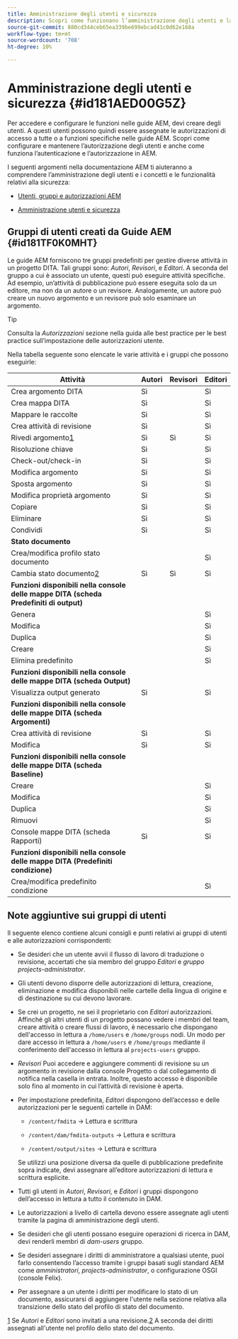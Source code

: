 ```yaml
---
title: Amministrazione degli utenti e sicurezza
description: Scopri come funzionano l’amministrazione degli utenti e la sicurezza
source-git-commit: 880cd344ceb65ea339be699ebcad41c0d62e168a
workflow-type: tm+mt
source-wordcount: '708'
ht-degree: 10%

---
```


# Amministrazione degli utenti e sicurezza {#id181AED00G5Z}

Per accedere e configurare le funzioni nelle guide AEM, devi creare degli utenti. A questi utenti possono quindi essere assegnate le autorizzazioni di accesso a tutte o a funzioni specifiche nelle guide AEM. Scopri come configurare e mantenere l’autorizzazione degli utenti e anche come funziona l’autenticazione e l’autorizzazione in AEM.

I seguenti argomenti nella documentazione AEM ti aiuteranno a comprendere l’amministrazione degli utenti e i concetti e le funzionalità relativi alla sicurezza:

- [Utenti, gruppi e autorizzazioni AEM](https://experienceleague.adobe.com/docs/experience-manager-learn/cloud-service/accessing/aem-users-groups-and-permissions.html)

- [Amministrazione utenti e sicurezza](https://experienceleague.adobe.com/docs/experience-manager-65/administering/security/security.html)


## Gruppi di utenti creati da Guide AEM {#id181TF0K0MHT}

Le guide AEM forniscono tre gruppi predefiniti per gestire diverse attività in un progetto DITA. Tali gruppi sono: *Autori*, *Revisori*, e *Editori*. A seconda del gruppo a cui è associato un utente, questi può eseguire attività specifiche. Ad esempio, un’attività di pubblicazione può essere eseguita solo da un editore, ma non da un autore o un revisore. Analogamente, un autore può creare un nuovo argomento e un revisore può solo esaminare un argomento.

>[!TIP]
>
> Consulta la *Autorizzazioni* sezione nella guida alle best practice per le best practice sull’impostazione delle autorizzazioni utente.

Nella tabella seguente sono elencate le varie attività e i gruppi che possono eseguirle:

| Attività | Autori | Revisori | Editori |
|----|-------|---------|----------|
| Crea argomento DITA | Sì |   | Sì |
| Crea mappa DITA | Sì |   | Sì |
| Mappare le raccolte | Sì |   | Sì |
| Crea attività di revisione | Sì |   | Sì |
| Rivedi argomento[1](#fntarg_1) | Sì | Sì | Sì |
| Risoluzione chiave | Sì |   | Sì |
| Check-out/check-in | Sì |   | Sì |
| Modifica argomento | Sì |   | Sì |
| Sposta argomento | Sì |   | Sì |
| Modifica proprietà argomento | Sì |   | Sì |
| Copiare | Sì |   | Sì |
| Eliminare | Sì |   | Sì |
| Condividi | Sì |   | Sì |
| **Stato documento** |
| Crea/modifica profilo stato documento |   |   | Sì |
| Cambia stato documento[2](#fntarg_2) | Sì | Sì | Sì |
| **Funzioni disponibili nella console delle mappe DITA \(scheda Predefiniti di output\)** |
| Genera |   |   | Sì |
| Modifica |   |   | Sì |
| Duplica |   |   | Sì |
| Creare |   |   | Sì |
| Elimina predefinito |   |   | Sì |
| **Funzioni disponibili nella console delle mappe DITA \(scheda Output\)** |
| Visualizza output generato | Sì |   | Sì |
| **Funzioni disponibili nella console delle mappe DITA \(scheda Argomenti\)** |
| Crea attività di revisione | Sì |   | Sì |
| Modifica | Sì |   | Sì |
| **Funzioni disponibili nella console delle mappe DITA \(scheda Baseline\)** |
| Creare |   |   | Sì |
| Modifica |   |   | Sì |
| Duplica |   |   | Sì |
| Rimuovi |   |   | Sì |
| Console mappe DITA \(scheda Rapporti\) | Sì |   | Sì |
| **Funzioni disponibili nella console delle mappe DITA \(Predefiniti condizione\)** |
| Crea/modifica predefinito condizione |   |   | Sì |

## Note aggiuntive sui gruppi di utenti

Il seguente elenco contiene alcuni consigli e punti relativi ai gruppi di utenti e alle autorizzazioni corrispondenti:

- Se desideri che un utente avvii il flusso di lavoro di traduzione o revisione, accertati che sia membro del gruppo *Editori* e *gruppo projects-administrator*.

- Gli utenti devono disporre delle autorizzazioni di lettura, creazione, eliminazione e modifica disponibili nelle cartelle della lingua di origine e di destinazione su cui devono lavorare.

- Se crei un progetto, ne sei il proprietario con *Editori* autorizzazioni. Affinché gli altri utenti di un progetto possano vedere i membri del team, creare attività o creare flussi di lavoro, è necessario che dispongano dell&#39;accesso in lettura a `/home/users` e `/home/groups` nodi. Un modo per dare accesso in lettura a `/home/users` e `/home/groups` mediante il conferimento dell&#39;accesso in lettura al `projects-users` gruppo.

- *Revisori* Puoi accedere e aggiungere commenti di revisione su un argomento in revisione dalla console Progetto o dal collegamento di notifica nella casella in entrata. Inoltre, questo accesso è disponibile solo fino al momento in cui l’attività di revisione è aperta.

- Per impostazione predefinita, *Editori* dispongono dell’accesso e delle autorizzazioni per le seguenti cartelle in DAM:

   - `/content/fmdita` -\> Lettura e scrittura

   - `/content/dam/fmdita-outputs` -\> Lettura e scrittura

   - `/content/output/sites` -\> Lettura e scrittura

  Se utilizzi una posizione diversa da quelle di pubblicazione predefinite sopra indicate, devi assegnare all’editore autorizzazioni di lettura e scrittura esplicite.

- Tutti gli utenti in *Autori*, *Revisori*, e *Editori* i gruppi dispongono dell’accesso in lettura a tutto il contenuto in DAM.

- Le autorizzazioni a livello di cartella devono essere assegnate agli utenti tramite la pagina di amministrazione degli utenti.

- Se desideri che gli utenti possano eseguire operazioni di ricerca in DAM, devi renderli membri di *dam-users* gruppo.

- Se desideri assegnare i diritti di amministratore a qualsiasi utente, puoi farlo consentendo l’accesso tramite i gruppi basati sugli standard AEM come *amministratori*, *projects-administrator*, o configurazione OSGI \(console Felix\).

- Per assegnare a un utente i diritti per modificare lo stato di un documento, assicurarsi di aggiungere l&#39;utente nella sezione relativa alla transizione dello stato del profilo di stato del documento.

[1](#fnsrc_1) Se *Autori* e *Editori* sono invitati a una revisione.[2](#fnsrc_2) A seconda dei diritti assegnati all&#39;utente nel profilo dello stato del documento.
